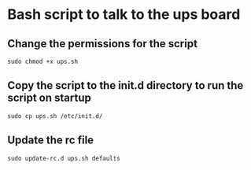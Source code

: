 # Bash script to talk to the ups board

## Change the permissions for the script 

  `sudo chmod +x ups.sh`

## Copy the script to the init.d directory to run the script on startup

  `sudo cp ups.sh /etc/init.d/`

## Update the rc file

  `sudo update-rc.d ups.sh defaults`
